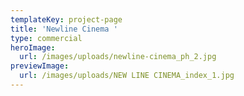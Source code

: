 ```yaml
---
templateKey: project-page
title: 'Newline Cinema '
type: commercial
heroImage:
  url: /images/uploads/newline-cinema_ph_2.jpg
previewImage:
  url: /images/uploads/NEW LINE CINEMA_index_1.jpg
---
```



